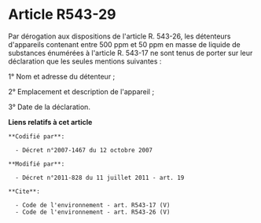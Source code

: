# Article R543-29

Par dérogation aux dispositions de l'article R. 543-26, les détenteurs d'appareils contenant entre 500 ppm et 50 ppm en masse
de liquide de substances énumérées à l'article R. 543-17 ne sont tenus de porter sur leur déclaration que les seules mentions
suivantes : 

1° Nom et adresse du détenteur ; 

2° Emplacement et description de l'appareil ; 

3° Date de la déclaration.

**Liens relatifs à cet article**

	**Codifié par**:

	  - Décret n°2007-1467 du 12 octobre 2007

	**Modifié par**:

	  - Décret n°2011-828 du 11 juillet 2011 - art. 19

	**Cite**:

	  - Code de l'environnement - art. R543-17 (V)
	  - Code de l'environnement - art. R543-26 (V)
